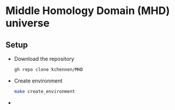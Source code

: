 # Middle Homology Domain (MHD) universe

## Setup

* Download the repository

  ```bash
  gh repo clone kchennen/MHD
  ```

* Create environment

  ```bash
  make create_environment
  ```

* 